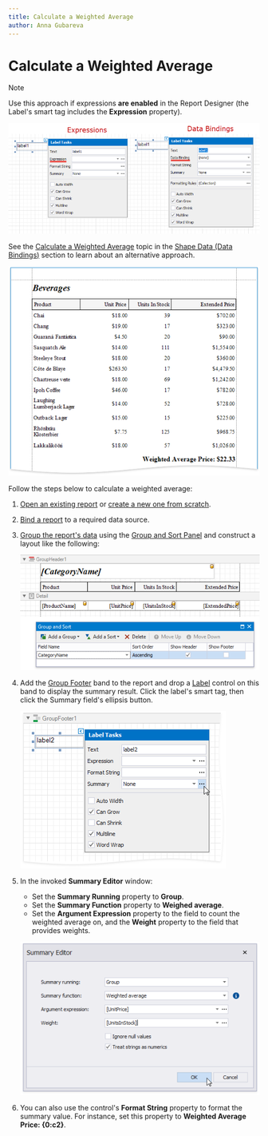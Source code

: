 ```yaml
---
title: Calculate a Weighted Average
author: Anna Gubareva
---
```

# Calculate a Weighted Average

> [!NOTE]
> Use this approach if expressions **are enabled** in the Report Designer (the Label's smart tag includes the **Expression** property).
>
> ![](../../../../../images/eurd-label-expression-binding-modes.png)
>
> See the [Calculate a Weighted Average](../shape-data-data-bindings/calculate-a-weighted-average.md) topic in the [Shape Data (Data Bindings)](../shape-data-data-bindings.md) section to learn about an alternative approach.

![](../../../../../images/eurd-win-weighted-average-result.png)

Follow the steps below to calculate a weighted average:

1. [Open an existing report](../../open-reports.md) or [create a new one from scratch](../../add-new-reports.md).
2. [Bind a report](../../bind-to-data.md) to a required data source.
3. [Group the report's data](../../shape-report-data/group-and-sort-data/group-data.md) using the [Group and Sort Panel](../../report-designer-tools/ui-panels/group-and-sort-panel.md) and construct a layout like the following:
	
	![](../../../../../images/eurd-win-weighted-average-group-data.png)

4. Add the [Group Footer](../../introduction-to-banded-reports.md) band to the report and drop a [Label](../../use-report-elements/use-basic-report-controls/label.md) control on this band to display the summary result.	Click the label's smart tag, then click the Summary field's ellipsis button.
	
	![](../../../../../images/eurd-win-weighted-average-summary-running.png)

5. In the invoked **Summary Editor** window:
    * Set the **Summary Running** property to **Group**.
    * Set the **Summary Function** property to **Weighed average**.
    * Set the **Argument Expression** property to the field to count the weighted average on, and the **Weight** property to the field that provides weights.
	
	![](../../../../../images/eurd-win-weighted-average-summary-expression.png)

6. You can also use the control's **Format String** property to format the summary value. For instance, set this property to **Weighted Average Price: {0:c2}**.
